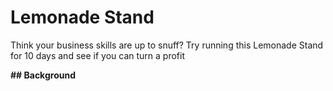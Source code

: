 # **Lemonade Stand**

Think your business skills are up to snuff? Try running this Lemonade Stand for 10 days and see if you can turn a profit

**## Background**
